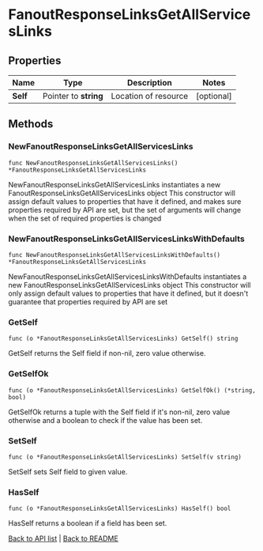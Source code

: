 # FanoutResponseLinksGetAllServicesLinks

## Properties

Name | Type | Description | Notes
------------ | ------------- | ------------- | -------------
**Self** | Pointer to **string** | Location of resource | [optional] 

## Methods

### NewFanoutResponseLinksGetAllServicesLinks

`func NewFanoutResponseLinksGetAllServicesLinks() *FanoutResponseLinksGetAllServicesLinks`

NewFanoutResponseLinksGetAllServicesLinks instantiates a new FanoutResponseLinksGetAllServicesLinks object
This constructor will assign default values to properties that have it defined,
and makes sure properties required by API are set, but the set of arguments
will change when the set of required properties is changed

### NewFanoutResponseLinksGetAllServicesLinksWithDefaults

`func NewFanoutResponseLinksGetAllServicesLinksWithDefaults() *FanoutResponseLinksGetAllServicesLinks`

NewFanoutResponseLinksGetAllServicesLinksWithDefaults instantiates a new FanoutResponseLinksGetAllServicesLinks object
This constructor will only assign default values to properties that have it defined,
but it doesn't guarantee that properties required by API are set

### GetSelf

`func (o *FanoutResponseLinksGetAllServicesLinks) GetSelf() string`

GetSelf returns the Self field if non-nil, zero value otherwise.

### GetSelfOk

`func (o *FanoutResponseLinksGetAllServicesLinks) GetSelfOk() (*string, bool)`

GetSelfOk returns a tuple with the Self field if it's non-nil, zero value otherwise
and a boolean to check if the value has been set.

### SetSelf

`func (o *FanoutResponseLinksGetAllServicesLinks) SetSelf(v string)`

SetSelf sets Self field to given value.

### HasSelf

`func (o *FanoutResponseLinksGetAllServicesLinks) HasSelf() bool`

HasSelf returns a boolean if a field has been set.


[Back to API list](../README.md#documentation-for-api-endpoints) | [Back to README](../README.md)


